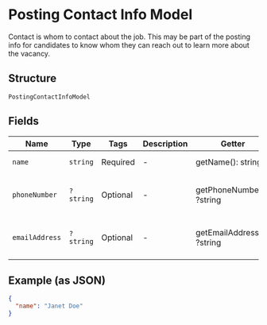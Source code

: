 
# Posting Contact Info Model

Contact is whom to contact about the job. This may be part of the posting info for candidates to know whom they can reach out to learn more about the vacancy.

## Structure

`PostingContactInfoModel`

## Fields

| Name | Type | Tags | Description | Getter | Setter |
|  --- | --- | --- | --- | --- | --- |
| `name` | `string` | Required | - | getName(): string | setName(string name): void |
| `phoneNumber` | `?string` | Optional | - | getPhoneNumber(): ?string | setPhoneNumber(?string phoneNumber): void |
| `emailAddress` | `?string` | Optional | - | getEmailAddress(): ?string | setEmailAddress(?string emailAddress): void |

## Example (as JSON)

```json
{
  "name": "Janet Doe"
}
```

